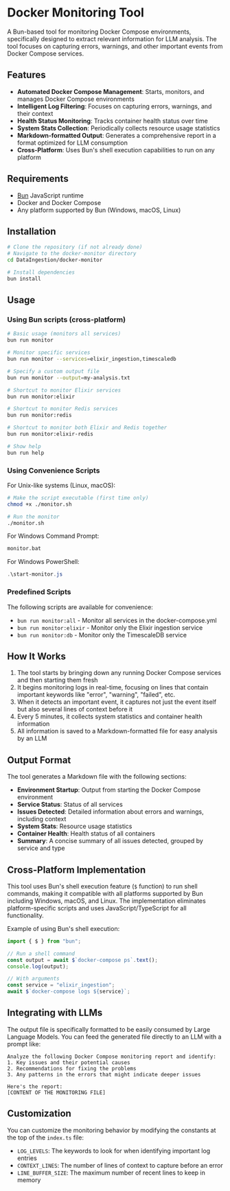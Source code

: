 # Docker Monitoring Tool

A Bun-based tool for monitoring Docker Compose environments, specifically designed to extract relevant information for LLM analysis. The tool focuses on capturing errors, warnings, and other important events from Docker Compose services.

## Features

- **Automated Docker Compose Management**: Starts, monitors, and manages Docker Compose environments
- **Intelligent Log Filtering**: Focuses on capturing errors, warnings, and their context
- **Health Status Monitoring**: Tracks container health status over time
- **System Stats Collection**: Periodically collects resource usage statistics
- **Markdown-formatted Output**: Generates a comprehensive report in a format optimized for LLM consumption
- **Cross-Platform**: Uses Bun's shell execution capabilities to run on any platform

## Requirements

- [Bun](https://bun.sh/) JavaScript runtime
- Docker and Docker Compose
- Any platform supported by Bun (Windows, macOS, Linux)

## Installation

```bash
# Clone the repository (if not already done)
# Navigate to the docker-monitor directory
cd DataIngestion/docker-monitor

# Install dependencies
bun install
```

## Usage

### Using Bun scripts (cross-platform)

```bash
# Basic usage (monitors all services)
bun run monitor

# Monitor specific services
bun run monitor --services=elixir_ingestion,timescaledb

# Specify a custom output file
bun run monitor --output=my-analysis.txt

# Shortcut to monitor Elixir services
bun run monitor:elixir

# Shortcut to monitor Redis services
bun run monitor:redis

# Shortcut to monitor both Elixir and Redis together
bun run monitor:elixir-redis

# Show help
bun run help
```

### Using Convenience Scripts

For Unix-like systems (Linux, macOS):

```bash
# Make the script executable (first time only)
chmod +x ./monitor.sh

# Run the monitor
./monitor.sh
```

For Windows Command Prompt:

```cmd
monitor.bat
```

For Windows PowerShell:

```powershell
.\start-monitor.js
```

### Predefined Scripts

The following scripts are available for convenience:

- `bun run monitor:all` - Monitor all services in the docker-compose.yml
- `bun run monitor:elixir` - Monitor only the Elixir ingestion service
- `bun run monitor:db` - Monitor only the TimescaleDB service

## How It Works

1. The tool starts by bringing down any running Docker Compose services and then starting them fresh
2. It begins monitoring logs in real-time, focusing on lines that contain important keywords like "error", "warning", "failed", etc.
3. When it detects an important event, it captures not just the event itself but also several lines of context before it
4. Every 5 minutes, it collects system statistics and container health information
5. All information is saved to a Markdown-formatted file for easy analysis by an LLM

## Output Format

The tool generates a Markdown file with the following sections:

- **Environment Startup**: Output from starting the Docker Compose environment
- **Service Status**: Status of all services
- **Issues Detected**: Detailed information about errors and warnings, including context
- **System Stats**: Resource usage statistics
- **Container Health**: Health status of all containers
- **Summary**: A concise summary of all issues detected, grouped by service and type

## Cross-Platform Implementation

This tool uses Bun's shell execution feature (`$` function) to run shell commands, making it compatible with all platforms supported by Bun including Windows, macOS, and Linux. The implementation eliminates platform-specific scripts and uses JavaScript/TypeScript for all functionality.

Example of using Bun's shell execution:

```typescript
import { $ } from "bun";

// Run a shell command
const output = await $`docker-compose ps`.text();
console.log(output);

// With arguments
const service = "elixir_ingestion";
await $`docker-compose logs ${service}`;
```

## Integrating with LLMs

The output file is specifically formatted to be easily consumed by Large Language Models. You can feed the generated file directly to an LLM with a prompt like:

```
Analyze the following Docker Compose monitoring report and identify:
1. Key issues and their potential causes
2. Recommendations for fixing the problems
3. Any patterns in the errors that might indicate deeper issues

Here's the report:
[CONTENT OF THE MONITORING FILE]
```

## Customization

You can customize the monitoring behavior by modifying the constants at the top of the `index.ts` file:

- `LOG_LEVELS`: The keywords to look for when identifying important log entries
- `CONTEXT_LINES`: The number of lines of context to capture before an error
- `LINE_BUFFER_SIZE`: The maximum number of recent lines to keep in memory
